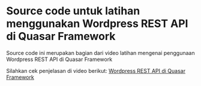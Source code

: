 # Source code untuk latihan menggunakan Wordpress REST API di Quasar Framework

Source code ini merupakan bagian dari video latihan mengenai penggunaan Wordpress REST API di Quasar Framework

Silahkan cek penjelasan di video berikut:
[Wordpress REST API di Quasar Framework](https://goo.gl/WV4A54)
